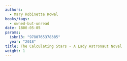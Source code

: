 ```yaml
---
authors:
  - Mary Robinette Kowal
books/tags:
  - owned-but-unread
date: 1800-05-05
params:
  isbn13: "9780765378385"
  year: "2018"
title: The Calculating Stars - A Lady Astronaut Novel
weight: 1
---
```


<!--more-->
